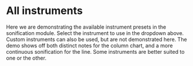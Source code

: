 # All instruments
Here we are demonstrating the available instrument presets in the sonification module. Select the instrument to use in the dropdown above. Custom instruments can also be used, but are not demonstrated here. The demo shows off both distinct notes for the column chart, and a more continuous sonification for the line. Some instruments are better suited to one or the other.
